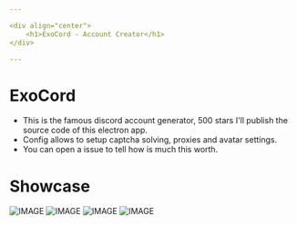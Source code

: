 ```yaml
---

<div align="center">
    <h1>ExoCord - Account Creator</h1>
</div>

---
```


# ExoCord
- This is the famous discord account generator, 500 stars I'll publish the source code of this electron app.
- Config allows to setup captcha solving, proxies and avatar settings.
- You can open a issue to tell how is much this worth.

# Showcase
![IMAGE](https://media.discordapp.net/attachments/1137078957846564868/1146024402274754590/image.png?width=1160&height=607)
![IMAGE](https://media.discordapp.net/attachments/1146828183988076577/1146830218368139394/image.png?width=1156&height=607)
![IMAGE](https://media.discordapp.net/attachments/1146828183988076577/1146828266280337540/Untitled-2.png?width=1217&height=607)
![IMAGE](https://media.discordapp.net/attachments/1146828183988076577/1146829673419001896/Untitled-3.png?width=1217&height=607)
